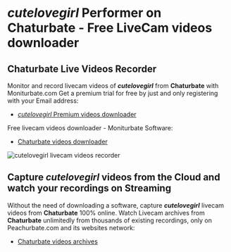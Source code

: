 # _cutelovegirl_ Performer on Chaturbate - Free LiveCam videos downloader

## Chaturbate Live Videos Recorder

Monitor and record livecam videos of **_cutelovegirl_** from **Chaturbate** with Moniturbate.com
Get a premium trial for free by just and only registering with your Email address:
* [_cutelovegirl_ Premium videos downloader](https://moniturbate.com/request-demo-licence-key.html)

Free livecam videos downloader - Moniturbate Software:
* [Chaturbate videos downloader](https://moniturbate.com/moniturbate-download-software.html)

![_cutelovegirl_ livecam videos recorder](https://peachurnet.com/templates/moniturbate-software.png)


## Capture _cutelovegirl_ videos from the Cloud and watch your recordings on Streaming

Without the need of downloading a software, capture **_cutelovegirl_** livecam videos from **Chaturbate** 100% online.
Watch Livecam archives from **Chaturbate** unlimitedly from thousands of existing recordings, only on Peachurbate.com and its websites network:
* [Chaturbate videos archives](https://peachurnet.com/)